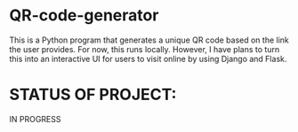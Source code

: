 # QR-code-generator
This is a Python program that generates a unique QR code based on the link the user provides. For now, this runs locally. However, I have plans to turn this into an interactive UI for users to visit online by using Django and Flask. 

# STATUS OF PROJECT: 
IN PROGRESS 
